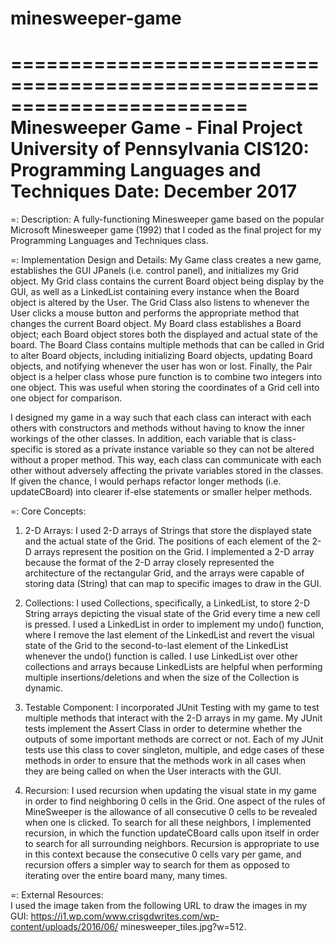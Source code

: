 # minesweeper-game
========================================================================
Minesweeper Game - Final Project
University of Pennsylvania CIS120: Programming Languages and Techniques
Date: December 2017
========================================================================

=: Description:
  A fully-functioning Minesweeper game based on the popular Microsoft Minesweeper game (1992) 
  that I coded as the final project for my Programming Languages and Techniques class.

=: Implementation Design and Details:
  My Game class creates a new game, establishes the GUI JPanels (i.e. control panel), and
  initializes my Grid object. My Grid class contains the current Board object being display
  by the GUI, as well as a LinkedList containing every instance when the Board object is altered
  by the User. The Grid Class also listens to whenever the User clicks a mouse button and performs
  the appropriate method that changes the current Board object. My Board class establishes a Board
  object; each Board object stores both the displayed and actual state of the board. The Board
  Class contains multiple methods that can be called in Grid to alter Board objects, including
  initializing Board objects, updating Board objects, and notifying whenever the user has won
  or lost. Finally, the Pair object is a helper class whose pure function is to combine two
  integers into one object. This was useful when storing the coordinates of a Grid cell into one
  object for comparison.

  I designed my game in a way such that each class can interact with each others with constructors 
  and methods without having to know the inner workings of the other classes. In addition, each 
  variable that is class-specific is stored as a private instance variable so they can not be 
  altered without a proper method. This way, each class can communicate with each other without 
  adversely affecting the private variables stored in the classes. If given the chance, I would 
  perhaps refactor longer methods (i.e. updateCBoard) into clearer if-else statements or smaller
  helper methods.

=: Core Concepts:
  1. 2-D Arrays: I used 2-D arrays of Strings that store the displayed state and the 
  	 actual state of the Grid. The positions of each element of the 2-D arrays represent 
  	 the position on the Grid. I implemented a 2-D array because the format of the 2-D array 
  	 closely represented the architecture of the rectangular Grid, and the arrays were capable 
  	 of storing data (String) that can map to specific images to draw in the GUI.

  2. Collections: I used Collections, specifically, a LinkedList, to store 2-D String arrays 
  	 depicting the visual state of the Grid every time a new cell is pressed. I used a LinkedList 
  	 in order to implement my undo() function, where I remove the last element of the LinkedList 
  	 and revert the visual state of the Grid to the second-to-last element of the LinkedList 
  	 whenever the undo() function is called. I use LinkedList over other collections and arrays 
  	 because LinkedLists are helpful when performing multiple insertions/deletions and when the 
  	 size of the Collection is dynamic.

  3. Testable Component: I incorporated JUnit Testing with my game to test multiple methods 
     that interact with the 2-D arrays in my game. My JUnit tests implement the Assert 
     Class in order to determine whether the outputs of some important methods are correct or not. 
     Each of my JUnit tests use this class to cover singleton, multiple, and edge cases of these 
     methods in order to ensure that the methods work in all cases when they are being called on 
     when the User interacts with the GUI.

  4. Recursion: I used recursion when updating the visual state in my game in order to find 
     neighboring 0 cells in the Grid. One aspect of the rules of MineSweeper is the allowance of 
     all consecutive 0 cells to be revealed when one is clicked. To search for all these neighbors, 
     I implemented recursion, in which the function updateCBoard calls upon itself in order to 
     search for all surrounding neighbors. Recursion is appropriate to use in this context because 
     the consecutive 0 cells vary per game, and recursion offers a simpler way to search for them 
     as opposed to iterating over the entire board many, many times.

=: External Resources:  
  I used the image taken from the following URL to draw the images in my GUI: 
  https://i1.wp.com/www.crisgdwrites.com/wp-content/uploads/2016/06/
  minesweeper_tiles.jpg?w=512.
  
  
